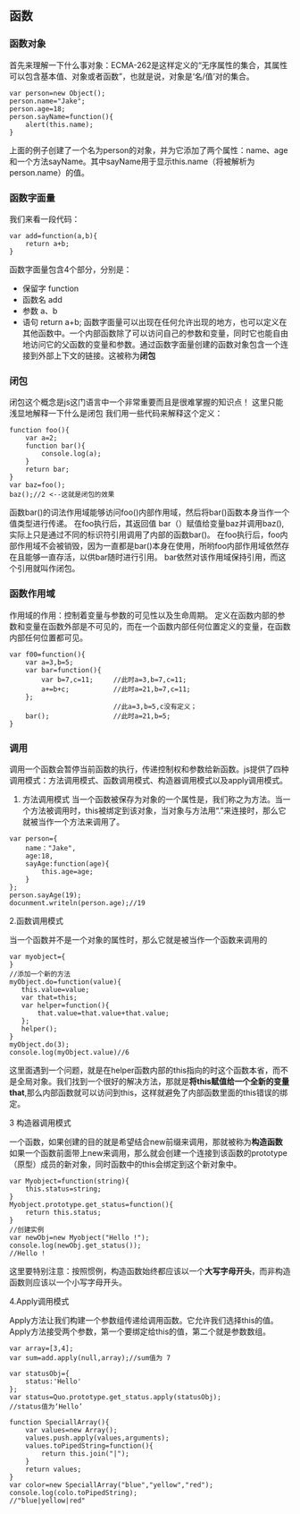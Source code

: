 ## 函数
### 函数对象
首先来理解一下什么事对象：ECMA-262是这样定义的“无序属性的集合，其属性可以包含基本值、对象或者函数”，也就是说，对象是‘名/值’对的集合。

```
var person=new Object();
person.name="Jake";
person.age=18;
person.sayName=function(){
    alert(this.name);
}
```
上面的例子创建了一个名为person的对象，并为它添加了两个属性：name、age和一个方法sayName。其中sayName用于显示this.name（将被解析为person.name）的值。

### 函数字面量
我们来看一段代码：

```
var add=function(a,b){
    return a+b;
}
```
函数字面量包含4个部分，分别是：

 - 保留字 function
 - 函数名 add
 - 参数 a、b
 - 语句 return a+b;
函数字面量可以出现在任何允许出现的地方，也可以定义在其他函数中。一个内部函数除了可以访问自己的参数和变量，同时它也能自由地访问它的父函数的变量和参数。通过函数字面量创建的函数对象包含一个连接到外部上下文的链接。这被称为**闭包**

### 闭包
闭包这个概念是js这门语言中一个非常重要而且是很难掌握的知识点！
这里只能浅显地解释一下什么是闭包
我们用一些代码来解释这个定义：

```
function foo(){
    var a=2;
    function bar(){
        console.log(a);
    }
    return bar;
}
var baz=foo();
baz();//2 <--这就是闭包的效果
```
函数bar()的词法作用域能够访问foo()内部作用域，然后将bar()函数本身当作一个值类型进行传递。
在foo执行后，其返回值 bar（）赋值给变量baz并调用baz(),实际上只是通过不同的标识符引用调用了内部的函数bar()。
在foo执行后，foo内部作用域不会被销毁，因为一直都是bar()本身在使用，所哟foo内部作用域依然存在且能够一直存活，以供bar随时进行引用。
bar依然对该作用域保持引用，而这个引用就叫作闭包。

### 函数作用域
作用域的作用：控制着变量与参数的可见性以及生命周期。
定义在函数内部的参数和变量在函数外部是不可见的，而在一个函数内部任何位置定义的变量，在函数内部任何位置都可见。

```
var f00=function(){
    var a=3,b=5;
    var bar=function(){
        var b=7,c=11;     //此时a=3,b=7,c=11;
        a+=b+c;           //此时a=21,b=7,c=11;
    };
                          //此a=3,b=5,c没有定义；
    bar();                //此时a=21,b=5;
}

```

### 调用
调用一个函数会暂停当前函数的执行，传递控制权和参数给新函数。js提供了四种调用模式：方法调用模式、函数调用模式、构造器调用模式以及apply调用模式。


 1. 方法调用模式
当一个函数被保存为对象的一个属性是，我们称之为方法。当一个方法被调用时，this被绑定到该对象，当对象与方法用“.”来连接时，那么它就被当作一个方法来调用了。
```
var person={
    name："Jake",
    age:18,
    sayAge:function(age){
        this.age=age;
    }
};
person.sayAge(19);
docunment.writeln(person.age);//19
```
   2.函数调用模式

当一个函数并不是一个对象的属性时，那么它就是被当作一个函数来调用的

```
var myobject={
}
//添加一个新的方法
myObject.do=function(value){
   this.value=value;
   var that=this;
   var helper=function(){
       that.value=that.value+that.value;
   };
   helper();
}
myObject.do(3);
console.log(myObject.value)//6
```
这里面遇到一个问题，就是在helper函数内部的this指向的时这个函数本省，而不是全局对象。我们找到一个很好的解决方法，那就是**将this赋值给一个全新的变量that**,那么内部函数就可以访问到this，这样就避免了内部函数里面的this错误的绑定。


 3 构造器调用模式

一个函数，如果创建的目的就是希望结合new前缀来调用，那就被称为**构造函数**
如果一个函数前面带上new来调用，那么就会创建一个连接到该函数的prototype（原型）成员的新对象，同时函数中的this会绑定到这个新对象中。

```
var Myobject=function(string){
    this.status=string;
}
Myobject.prototype.get_status=function(){
    return this.status;
}
//创建实例
var newObj=new Myobject("Hello !");
console.log(newObj.get_status());
//Hello !
```
这里要特别注意：按照惯例，构造函数始终都应该以一个**大写字母开头**，而非构造函数则应该以一个小写字母开头。

 4.Apply调用模式

Apply方法让我们构建一个参数组传递给调用函数。它允许我们选择this的值。Apply方法接受两个参数，第一个要绑定给this的值，第二个就是参数数组。

```
var array=[3,4];
var sum=add.apply(null,array);//sum值为 7
```

```
var statusObj={
    status:'Hello'
};
var status=Quo.prototype.get_status.apply(statusObj);
//status值为‘Hello’
```

```
function SpeciallArray(){
    var values=new Array();
    values.push.apply(values,arguments);
    values.toPipedString=function(){
        return this.join("|");
    }
    return values;
}
var color=new SpeciallArray("blue","yellow","red");
console.log(colo.toPipedString);
//"blue|yellow|red"
```